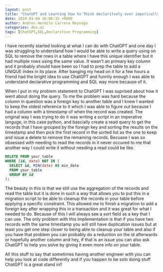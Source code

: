 ```yaml
---
layout: post
title: "ChatGPT and Learning how to Think declaritvely over imperically"
date: 2024-01-04 16:06:33 +0000
author: Andres Hermilo Carrera Reynaga
categories: dev,ai
tags: [ChatGPT,SQL,Declaritive Programming]
---
```

I have recently started looking at what I can do with ChatGPT and one day I was struggling to understand how I would be able to write a query using on SQL to remove the rows in a table where I have this unique identifier but it had multiple rows using the same value. It wasn't an primary key column and it probably should have been so I had to prep the table to add a UNIQUE index in its place. After banging my head on it for a few hours a friend had the bright idea to use ChatGPT and funnily enough I was able to understand declarative programming and SQL way more because of it.

When I put in my problem statement to ChatGPT I was suprised about how it went about doing the query. To me the problem was hard because the column in question was a foreign key to another table and I knew I wanted to keep the oldest reference to it which I was able to figure out because I had a column with a timestamp of when the record was created. The original way I was trying to do it was writing a script in an imperative languge, in this case python, and bascially create a read query to get the records that I have grouped by the foreign key and sorting the results on the timestamp and then pick the first record in the sorted list as the one to keep and issue a delete to remove the remaining records. Becuase I was so obsessed with needing to read the records in it never occured to me that another way I could write it without needing a read could be like.

````sql
DELETE FROM your_table
WHERE (id, date) NOT IN (
  SELECT id, MIN(date) AS min_date
  FROM your_table
  GROUP BY id
);
````

The beauty in this is that we still use the aggregation of the records and read the table but it is done in such a way that allows you to put this in a migration script to be able to cleanup the records in your table before applying a specific constraint. This allowed me to finish a migration to add a foreign key after wrapping this in a transaction and it was great for what I needed to do.
Because of this I will always see a sort field as a key that I can use. The only problem with this implementation is that if you have two records with the same timestamp you will still have duplication issues but at least you get one step closer to being able to cleanup your table and also if you have that problem you can probably do a reduction on the id afterwards or hopefully another column and hey, if that is an issue you can also ask ChatGPT to help you solve by giving it even more info on your table. 

All this stuff to say that sometimes having another engineer with you can help you look at code differently and if you happen to be solo doing stuff ChatGPT is a great stand in!!